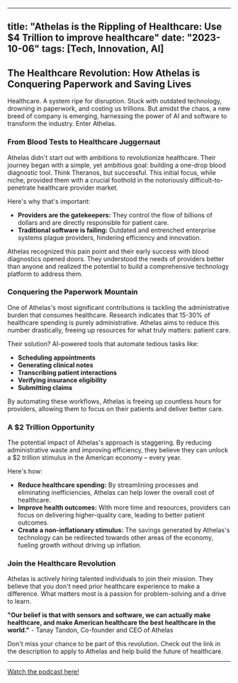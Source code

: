 
---
title: "Athelas is the Rippling of Healthcare: Use $4 Trillion to improve healthcare"
date: "2023-10-06"
tags: [Tech, Innovation, AI]
---

## The Healthcare Revolution: How Athelas is Conquering Paperwork and Saving Lives

Healthcare. A system ripe for disruption. Stuck with outdated technology, drowning in paperwork, and costing us trillions. But amidst the chaos, a new breed of company is emerging, harnessing the power of AI and software to transform the industry. Enter Athelas. 

### From Blood Tests to Healthcare Juggernaut

Athelas didn't start out with ambitions to revolutionize healthcare. Their journey began with a simple, yet ambitious goal: building a one-drop blood diagnostic tool. Think Theranos, but successful.  This initial focus, while niche, provided them with a crucial foothold in the notoriously difficult-to-penetrate healthcare provider market.

Here's why that's important:

* **Providers are the gatekeepers:** They control the flow of billions of dollars and are directly responsible for patient care.
* **Traditional software is failing:** Outdated and entrenched enterprise systems plague providers, hindering efficiency and innovation.

Athelas recognized this pain point and their early success with blood diagnostics opened doors. They understood the needs of providers better than anyone and realized the potential to build a comprehensive technology platform to address them. 

### Conquering the Paperwork Mountain

One of Athelas's most significant contributions is tackling the administrative burden that consumes healthcare.  Research indicates that 15-30% of healthcare spending is purely administrative. Athelas aims to reduce this number drastically, freeing up resources for what truly matters: patient care.

Their solution? AI-powered tools that automate tedious tasks like:

* **Scheduling appointments**
* **Generating clinical notes**
* **Transcribing patient interactions**
* **Verifying insurance eligibility**
* **Submitting claims**

By automating these workflows, Athelas is freeing up countless hours for providers, allowing them to focus on their patients and deliver better care. 

### A $2 Trillion Opportunity

The potential impact of Athelas's approach is staggering. By reducing administrative waste and improving efficiency, they believe they can unlock a $2 trillion stimulus in the American economy – every year. 

Here's how:

* **Reduce healthcare spending:** By streamlining processes and eliminating inefficiencies, Athelas can help lower the overall cost of healthcare.
* **Improve health outcomes:** With more time and resources, providers can focus on delivering higher-quality care, leading to better patient outcomes.
* **Create a non-inflationary stimulus:** The savings generated by Athelas's technology can be redirected towards other areas of the economy, fueling growth without driving up inflation.

### Join the Healthcare Revolution

Athelas is actively hiring talented individuals to join their mission.  They believe that you don't need prior healthcare experience to make a difference. What matters most is a passion for problem-solving and a drive to learn.

**"Our belief is that with sensors and software, we can actually make healthcare, and make American healthcare the best healthcare in the world."** - Tanay Tandon, Co-founder and CEO of Athelas

Don't miss your chance to be part of this revolution. Check out the link in the description to apply to Athelas and help build the future of healthcare.

---
        




<a href="https://youtube.com/watch?v=9iSZ12osxHM" target="_blank">Watch the podcast here!</a>
